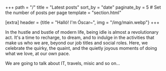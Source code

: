 +++
path = "/"
title = "Latest posts"
sort_by = "date"
paginate_by = 5 # Set the number of posts per page
template = "section.html"

[extra]
header = {title = "Halló! I'm Óscar~", img = "/img/main.webp"}
+++

In the hustle and bustle of modern life, 
being idle is almost a revolutionary act. It's a time to recharge, 
to dream, and to indulge in the activities that make us who we are, 
beyond our job titles and social roles. Here, we celebrate the quirky, 
the quaint, and the quietly joyous moments of doing what we love, 
at our own pace.

We are going to talk about IT, travels, misic and so on...